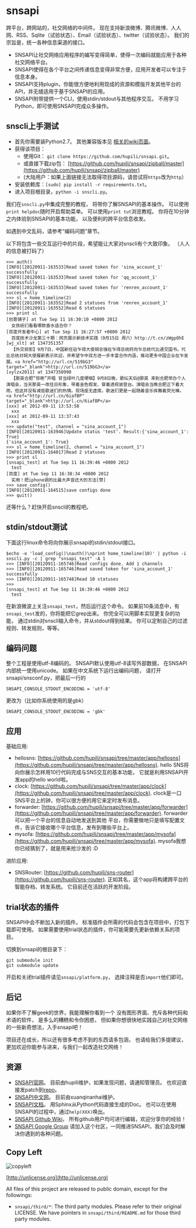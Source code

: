 snsapi
======

跨平台，跨网站的，社交网络的中间件。
现在支持新浪微博、腾讯微博、人人网、RSS、Sqlite（试验状态）、Email（试验状态）、twitter（试验状态）。
我们的宗旨是，统一各种信息渠道的接口。

   * SNSAPI让社交网络应用程序的编写变得简单，使得一次编码就能应用于各种社交网络平台。
   * SNSAPI使得在各个平台之间传递信息变得非常方便，应用开发者可以专注于信息本身。 
   * SNSAPI支持plugin，你能很方便地利用现成的资源和模版开发其他平台的API，并无缝适用于基于SNSAPI的应用。
   * SNSAPI附带提供一个CLI，使用stdin/stdout与其他程序交互。
   不用学习Python，即可使用SNSAPI完成众多操作。

snscli上手测试
--------------

   * 首先你需要装Python2.7。
   其他兼容版本见
   [相关的wiki页面](https://github.com/hupili/snsapi/wiki/Compatibility-report)。
   * 获得该项目： 
      * 使用Git： `git clone https://github.com/hupili/snsapi.git`。 
      * 或直接下载zip包： [https://github.com/hupili/snsapi/zipball/master](https://github.com/hupili/snsapi/zipball/master)
      * (大陆用户：如果上面链接无法取得项目源码，请尝试将`https`改为`http`）
   * 安装依赖库：`[sudo] pip install -r requirements.txt`。
   * 进入项目根目录，`python -i snscli.py`。

我们在`snscli.py`中集成完整的教程，
将带你了解SNSAPI的基本操作。
可以使用`print helpdoc`随时开启帮助菜单。
可以使用`print tut`浏览教程。
你将在10分钟之内体验到SNSAPI的基本功能，
以及便利的跨平台信息收发。

如遇到中文乱码，请参考“编码问题”章节。

以下将包含一些交互运行中的片段，希望能让大家对snscli有个大致印象。
（人人的信息被打码了）

```
>>> auth()
[INFO][20120911-163533]Read saved token for 'sina_account_1' successfully
[INFO][20120911-163533]Read saved token for 'qq_account_1' successfully
[INFO][20120911-163533]Read saved token for 'renren_account_1' successfully
>>> sl = home_timeline(2)
[INFO][20120911-163552]Read 2 statuses from 'renren_account_1'
[INFO][20120911-163552]Read 6 statuses
>>> print sl
[创意铺子] at Tue Sep 11 16:30:10 +0800 2012 
  女孩纸们看看哪款香水适合你？
[百度开发者中心] at Tue Sep 11 16:27:57 +0800 2012 
  百度技术沙龙第三十期：网页展示新技术实践（9月15日 周六）http://t.cn/zWgpOhE
[wj_xlt] at 1347351357 
  【外交掠影】9月7日，中国新任驻乍得大使胡志强在乍得总统府向乍总统代比递交国书。代比总统对胡大使履新表示欢迎，并希望乍中双方进一步丰富合作内涵，推动更多中国企业在乍发展。<a href="http://url.cn/519bG3" target="_blank">http://url.cn/519bG3</a> 
[xylzx2011] at 1347350990 
  【那英合肥“惊艳”开唱 甘当绿叶几度哽咽】9月8日晚，歌坛天后@那英 来到合肥举办个人演唱会，当天那英一改往日形象，带着金色假发、穿着透视装登台。演唱会当晚合肥正下着大雨，但这并没有减低歌迷们的热情。现场座无虚席，歌迷们更是一起随着音乐挥舞着荧光棒。 <a href="http://url.cn/6iafBP" target="_blank">http://url.cn/6iafBP</a> 
[xxx] at 2012-09-11 13:53:58 
  xxx
[xxx] at 2012-09-11 13:37:43 
  xxx
>>> update("test", channel = "sina_account_1")
[INFO][20120911-163946]Update status 'test'. Result:{'sina_account_1': True}
{'sina_account_1': True}
>>> sl = home_timeline(2, channel = "sina_account_1")
[INFO][20120911-164017]Read 2 statuses
>>> print sl
[snsapi_test] at Tue Sep 11 16:39:46 +0800 2012 
  test
[百度] at Tue Sep 11 16:38:34 +0800 2012 
  实用！把iphone调的比最大声音还大的方法[赞]
>>> save_config()
[INFO][20120911-164515]save configs done
>>> quit()
```

还等什么？赶快开启snscli的教程吧。

stdin/stdout测试
----------------

下面这行linux命令将向你展示snsapi的stdin/stdout接口。

```
$echo -e 'load_config()\nauth()\nprint home_timeline(10)' | python -i snscli.py -c | grep "snsapi_test" -A 1
>>> [INFO][20120911-165746]Read configs done. Add 1 channels
>>> [INFO][20120911-165746]Read saved token for 'sina_account_1' successfully
>>> [INFO][20120911-165748]Read 10 statuses
>>> 
[snsapi_test] at Tue Sep 11 16:39:46 +0800 2012 
  test
```

在新浪微波上关注`snsapi_test`，然后运行这个命令。
如果前10条消息中，有`snsapi_test`发的，你将能把它grep出来。
你完全可以用脚本实现更复杂的功能，
通过stdin对snscli输入命令，并从stdout得到结果。
你可以定制自己的过滤规则、转发规则，等等。


编码问题
--------

整个工程是使用utf-8编码的。
SNSAPI默认使用utf-8读写外部数据，
在SNSAPI内部统一使用unicode。
如果在中文系统下运行出编码问题，
请打开snsapi/snsconf.py，把最后一行的

```
SNSAPI_CONSOLE_STDOUT_ENCODING = 'utf-8'
```

更改为（比如你系统使用的是gbk）

```
SNSAPI_CONSOLE_STDOUT_ENCODING = 'gbk'
```
    
应用
----

基础应用:

   * hellosns: 
   [https://github.com/hupili/snsapi/tree/master/app/hellosns](https://github.com/hupili/snsapi/tree/master/app/hellosns).
   hello SNS将向你展示怎样用10行代码完成与SNS交互的基本功能，
   它就是利用SNSAPI开发app的hello world啦。
   * clock: 
   [https://github.com/hupili/snsapi/tree/master/app/clock](https://github.com/hupili/snsapi/tree/master/app/clock).
   clock是一口SNS平台上的钟，你可以很方便的用它来定时发布消息。
   * forwarder: 
   [https://github.com/hupili/snsapi/tree/master/app/forwarder](https://github.com/hupili/snsapi/tree/master/app/forwarder).
   forwarder可以把一个平台的信息自动地发送到其他
   平台，你需要做地只是填写配置文件，告诉它接收哪个平台信息，发布到哪些平台上。
   * mysofa: 
   [https://github.com/hupili/snsapi/tree/master/app/mysofa](https://github.com/hupili/snsapi/tree/master/app/mysofa).
   mysofa我想你已经猜到了，就是用来抢沙发的 :D

进阶应用:

   * SNSRouter:
   [https://github.com/hupili/sns-router](https://github.com/hupili/sns-router). 
   正如其名，这个app将构建跨平台的智能存档、转发系统。
   它目前还在活跃的开发阶段。

trial状态的插件
---------------

SNSAPI中会不断加入新的插件。
标准插件会所需的代码会包含在项目中，打包下载即可使用。
如果需要使用trial状态的插件，你可能需要先更新依赖关系的项目。

切换到snsapi的根目录下：

```
git submodule init
git submodule update
```

开启和关闭trial插件请见`snsapi/platform.py`，
选择注释是否`import`他们即可。

后记
----

如果你不了解geek的世界，我能理解你看到一个
没有图形界面、充斥各种代码和术语的软件，
是多么的糟糕和令你困惑，
但如果你想很快地实践自己对社交网络的一些新奇想法，入手snsapi吧！

项目还在成长，所以还有很多考虑不到的东西请多包涵，
也请给我们多提建议，更加欢迎你能参与进来，与我们一起改造社交网络！

资源
----

   * [SNSAPI官网](http://snsapi.ie.cuhk.edu.hk/)。
   目前由hupili维护，如果发现问题，请通知管理员。
   也欢迎直接发patch到[repo](https://github.com/hupili/snsapi-website)。
   * [SNSAPI中文网](http://snsapi.sinaapp.com/)。
   目前由xuanqinanhai维护。
   * [SNSAPI文档](https://snsapi.ie.cuhk.edu.hk/doc/)。
   用Sphinx从Python代码直接生成的Doc。
   也可以在使用SNSAPI的过程中，通过`help(XXX)`唤出。
   * [SNSAPI Github Wiki](https://github.com/hupili/snsapi/wiki)，
   所有github用户均可进行编辑，欢迎分享你的经验！
   * [SNSAPI Google Group](https://groups.google.com/forum/?fromgroups#!forum/snsapi)
   请加入这个社区，一同推进SNSAPI，我们会及时解决你遇到的各种问题。

Copy Left
---------

![copyleft](http://unlicense.org/pd-icon.png)

[http://unlicense.org](http://unlicense.org)

All files of this project are released to public domain,
except for the followings:

   * `snsapi/third/*`: The third party modules. 
   Please refer to their original LICENSE. 
   We have pointers in `snsapi/third/README.md`
   for those third party modules. 
